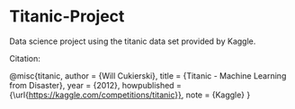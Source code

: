 # Titanic-Project
Data science project using the titanic data set provided by Kaggle.

Citation:

@misc{titanic,
    author = {Will Cukierski},
    title = {Titanic - Machine Learning from Disaster},
    year = {2012},
    howpublished = {\url{https://kaggle.com/competitions/titanic}},
    note = {Kaggle}
}
